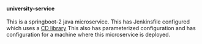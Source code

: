 #### university-service
This is a springboot-2 java microservice. This has Jenkinsfile configured which uses a [CD library](Link)
This also has parameterized configuration and has configuration for a machine where this microservice is deployed.



